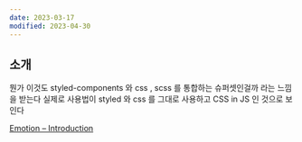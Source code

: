 ```yaml
---
date: 2023-03-17
modified: 2023-04-30
---
```


## 소개

뭔가 이것도 styled-components 와 css , scss 를 통합하는 슈퍼셋인걸까 라는 느낌을 받는다
실제로 사용법이 styled 와 css 를 그대로 사용하고 CSS in JS 인 것으로 보인다

[Emotion – Introduction](https://emotion.sh/docs/introduction)
